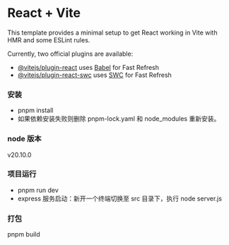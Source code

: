 # React + Vite

This template provides a minimal setup to get React working in Vite with HMR and some ESLint rules.

Currently, two official plugins are available:

- [@vitejs/plugin-react](https://github.com/vitejs/vite-plugin-react/blob/main/packages/plugin-react/README.md) uses [Babel](https://babeljs.io/) for Fast Refresh
- [@vitejs/plugin-react-swc](https://github.com/vitejs/vite-plugin-react-swc) uses [SWC](https://swc.rs/) for Fast Refresh

### 安装

- pnpm install
- 如果依赖安装失败则删除 pnpm-lock.yaml 和 node_modules 重新安装。

### node 版本

v20.10.0

### 项目运行

- pnpm run dev
- express 服务启动：新开一个终端切换至 src 目录下，执行 node server.js

### 打包

pnpm build
